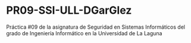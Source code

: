 # PR09-SSI-ULL-DGarGlez
Práctica #09 de la asignatura de Seguridad en Sistemas Informáticos del grado de Ingeniería Informático en la Universidad de La Laguna
